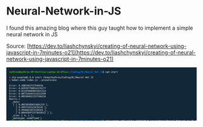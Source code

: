 # Neural-Network-in-JS

I found this amazing blog where this guy taught how to implement a simple neural network in JS

Source: [https://dev.to/liashchynskyi/creating-of-neural-network-using-javascript-in-7minutes-o21](https://dev.to/liashchynskyi/creating-of-neural-network-using-javascript-in-7minutes-o21)

![Neural Network Output](./output.png)
